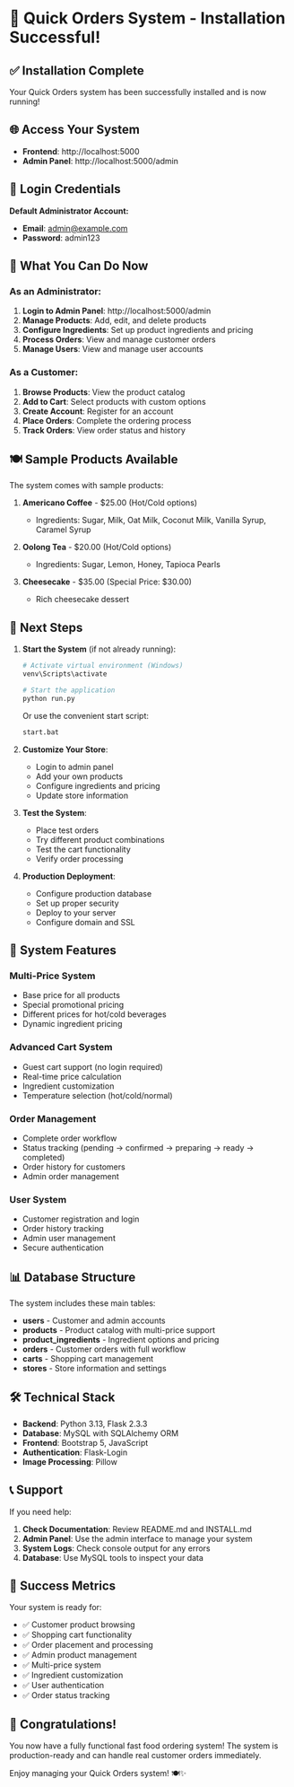 # 🎉 Quick Orders System - Installation Successful!

## ✅ Installation Complete

Your Quick Orders system has been successfully installed and is now running!

## 🌐 Access Your System

- **Frontend**: http://localhost:5000
- **Admin Panel**: http://localhost:5000/admin

## 🔑 Login Credentials

**Default Administrator Account:**
- **Email**: admin@example.com
- **Password**: admin123

## 📱 What You Can Do Now

### As an Administrator:
1. **Login to Admin Panel**: http://localhost:5000/admin
2. **Manage Products**: Add, edit, and delete products
3. **Configure Ingredients**: Set up product ingredients and pricing
4. **Process Orders**: View and manage customer orders
5. **Manage Users**: View and manage user accounts

### As a Customer:
1. **Browse Products**: View the product catalog
2. **Add to Cart**: Select products with custom options
3. **Create Account**: Register for an account
4. **Place Orders**: Complete the ordering process
5. **Track Orders**: View order status and history

## 🍽️ Sample Products Available

The system comes with sample products:

1. **Americano Coffee** - $25.00 (Hot/Cold options)
   - Ingredients: Sugar, Milk, Oat Milk, Coconut Milk, Vanilla Syrup, Caramel Syrup

2. **Oolong Tea** - $20.00 (Hot/Cold options)
   - Ingredients: Sugar, Lemon, Honey, Tapioca Pearls

3. **Cheesecake** - $35.00 (Special Price: $30.00)
   - Rich cheesecake dessert

## 🚀 Next Steps

1. **Start the System** (if not already running):
   ```bash
   # Activate virtual environment (Windows)
   venv\Scripts\activate
   
   # Start the application
   python run.py
   ```
   
   Or use the convenient start script:
   ```bash
   start.bat
   ```

2. **Customize Your Store**:
   - Login to admin panel
   - Add your own products
   - Configure ingredients and pricing
   - Update store information

3. **Test the System**:
   - Place test orders
   - Try different product combinations
   - Test the cart functionality
   - Verify order processing

4. **Production Deployment**:
   - Configure production database
   - Set up proper security
   - Deploy to your server
   - Configure domain and SSL

## 🔧 System Features

### Multi-Price System
- Base price for all products
- Special promotional pricing
- Different prices for hot/cold beverages
- Dynamic ingredient pricing

### Advanced Cart System
- Guest cart support (no login required)
- Real-time price calculation
- Ingredient customization
- Temperature selection (hot/cold/normal)

### Order Management
- Complete order workflow
- Status tracking (pending → confirmed → preparing → ready → completed)
- Order history for customers
- Admin order management

### User System
- Customer registration and login
- Order history tracking
- Admin user management
- Secure authentication

## 📊 Database Structure

The system includes these main tables:
- **users** - Customer and admin accounts
- **products** - Product catalog with multi-price support
- **product_ingredients** - Ingredient options and pricing
- **orders** - Customer orders with full workflow
- **carts** - Shopping cart management
- **stores** - Store information and settings

## 🛠️ Technical Stack

- **Backend**: Python 3.13, Flask 2.3.3
- **Database**: MySQL with SQLAlchemy ORM
- **Frontend**: Bootstrap 5, JavaScript
- **Authentication**: Flask-Login
- **Image Processing**: Pillow

## 📞 Support

If you need help:

1. **Check Documentation**: Review README.md and INSTALL.md
2. **Admin Panel**: Use the admin interface to manage your system
3. **System Logs**: Check console output for any errors
4. **Database**: Use MySQL tools to inspect your data

## 🎯 Success Metrics

Your system is ready for:
- ✅ Customer product browsing
- ✅ Shopping cart functionality
- ✅ Order placement and processing
- ✅ Admin product management
- ✅ Multi-price system
- ✅ Ingredient customization
- ✅ User authentication
- ✅ Order status tracking

## 🌟 Congratulations!

You now have a fully functional fast food ordering system! The system is production-ready and can handle real customer orders immediately.

Enjoy managing your Quick Orders system! 🍽️✨
